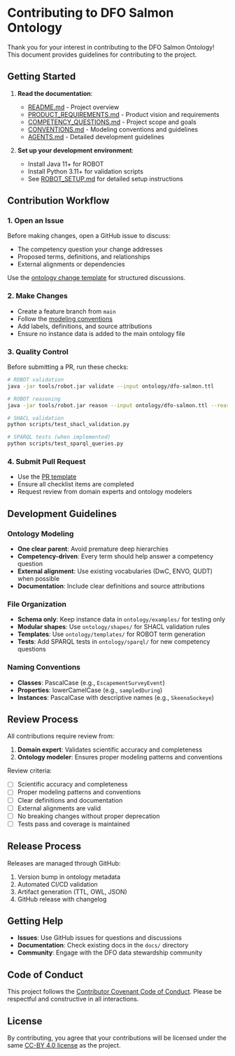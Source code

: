 # Contributing to DFO Salmon Ontology

Thank you for your interest in contributing to the DFO Salmon Ontology! This document provides guidelines for contributing to the project.

## Getting Started

1. **Read the documentation**:
   - [README.md](../README.md) - Project overview
   - [PRODUCT_REQUIREMENTS.md](PRODUCT_REQUIREMENTS.md) - Product vision and requirements
   - [COMPETENCY_QUESTIONS.md](COMPETENCY_QUESTIONS.md) - Project scope and goals
   - [CONVENTIONS.md](CONVENTIONS.md) - Modeling conventions and guidelines
   - [AGENTS.md](../AGENTS.md) - Detailed development guidelines

2. **Set up your development environment**:
   - Install Java 11+ for ROBOT
   - Install Python 3.11+ for validation scripts
   - See [ROBOT_SETUP.md](ROBOT_SETUP.md) for detailed setup instructions

## Contribution Workflow

### 1. Open an Issue
Before making changes, open a GitHub issue to discuss:
- The competency question your change addresses
- Proposed terms, definitions, and relationships
- External alignments or dependencies

Use the [ontology change template](../.github/ISSUE_TEMPLATE/ontology-change.md) for structured discussions.

### 2. Make Changes
- Create a feature branch from `main`
- Follow the [modeling conventions](CONVENTIONS.md)
- Add labels, definitions, and source attributions
- Ensure no instance data is added to the main ontology file

### 3. Quality Control
Before submitting a PR, run these checks:
```bash
# ROBOT validation
java -jar tools/robot.jar validate --input ontology/dfo-salmon.ttl

# ROBOT reasoning
java -jar tools/robot.jar reason --input ontology/dfo-salmon.ttl --reasoner ELK

# SHACL validation
python scripts/test_shacl_validation.py

# SPARQL tests (when implemented)
python scripts/test_sparql_queries.py
```

### 4. Submit Pull Request
- Use the [PR template](../.github/PULL_REQUEST_TEMPLATE.md)
- Ensure all checklist items are completed
- Request review from domain experts and ontology modelers

## Development Guidelines

### Ontology Modeling
- **One clear parent**: Avoid premature deep hierarchies
- **Competency-driven**: Every term should help answer a competency question
- **External alignment**: Use existing vocabularies (DwC, ENVO, QUDT) when possible
- **Documentation**: Include clear definitions and source attributions

### File Organization
- **Schema only**: Keep instance data in `ontology/examples/` for testing only
- **Modular shapes**: Use `ontology/shapes/` for SHACL validation rules
- **Templates**: Use `ontology/templates/` for ROBOT term generation
- **Tests**: Add SPARQL tests in `ontology/sparql/` for new competency questions

### Naming Conventions
- **Classes**: PascalCase (e.g., `EscapementSurveyEvent`)
- **Properties**: lowerCamelCase (e.g., `sampledDuring`)
- **Instances**: PascalCase with descriptive names (e.g., `SkeenaSockeye`)

## Review Process

All contributions require review from:
1. **Domain expert**: Validates scientific accuracy and completeness
2. **Ontology modeler**: Ensures proper modeling patterns and conventions

Review criteria:
- [ ] Scientific accuracy and completeness
- [ ] Proper modeling patterns and conventions
- [ ] Clear definitions and documentation
- [ ] External alignments are valid
- [ ] No breaking changes without proper deprecation
- [ ] Tests pass and coverage is maintained

## Release Process

Releases are managed through GitHub:
1. Version bump in ontology metadata
2. Automated CI/CD validation
3. Artifact generation (TTL, OWL, JSON)
4. GitHub release with changelog

## Getting Help

- **Issues**: Use GitHub issues for questions and discussions
- **Documentation**: Check existing docs in the `docs/` directory
- **Community**: Engage with the DFO data stewardship community

## Code of Conduct

This project follows the [Contributor Covenant Code of Conduct](https://www.contributor-covenant.org/). Please be respectful and constructive in all interactions.

## License

By contributing, you agree that your contributions will be licensed under the same [CC-BY 4.0 license](../LICENSE) as the project.
